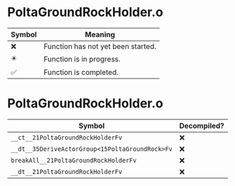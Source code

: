 # PoltaGroundRockHolder.o
| Symbol | Meaning 
| ------------- | ------------- 
| :x: | Function has not yet been started. 
| :eight_pointed_black_star: | Function is in progress. 
| :white_check_mark: | Function is completed. 


# PoltaGroundRockHolder.o
| Symbol | Decompiled? |
| ------------- | ------------- |
| `__ct__21PoltaGroundRockHolderFv` | :x: |
| `__dt__35DeriveActorGroup<15PoltaGroundRock>Fv` | :x: |
| `breakAll__21PoltaGroundRockHolderFv` | :x: |
| `__dt__21PoltaGroundRockHolderFv` | :x: |
